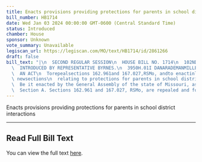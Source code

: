 ```yaml
---
title: Enacts provisions providing protections for parents in school district interactions
bill_number: HB1714
date: Wed Jan 03 2024 00:00:00 GMT-0600 (Central Standard Time)
status: Introduced
chamber: House
sponsor: Unknown
vote_summary: Unavailable
legiscan_url: https://legiscan.com/MO/text/HB1714/id/2861266
draft: false
bill_text: "|\n  SECOND REGULAR SESSION\n  HOUSE BILL NO. 1714\n  102ND GENERAL ASSEMBLY\n\
  \  INTRODUCED BY REPRESENTATIVE BYRNES.\n  3950H.01I DANARADEMANMILLER,ChiefClerk\n\
  \  AN ACT\n  Torepealsections 162.961and 167.027,RSMo, andto enactinlieuthereoffour\
  \ newsections\n  relating to protections for parents in school district encounters.\n\
  \  Be it enacted by the General Assembly of the state of Missouri, as follows:\n\
  \  Section A. Sections 162.961 and 167.027, RSMo, are repealed and four new sections"
---
```

Enacts provisions providing protections for parents in school district interactions

---

## Read Full Bill Text

You can view the full text [here](https://legiscan.com/MO/text/HB1714/id/2861266).
